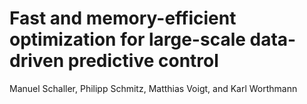 # Fast and memory-efficient optimization for large-scale data-driven predictive control

Manuel Schaller, Philipp Schmitz, Matthias Voigt, and Karl Worthmann
